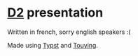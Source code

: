 # [D2][1] presentation

Written in french, sorry english speakers :(

Made using [Typst][2] and [Touying][3].

[1]: https://d2lang.com/
[2]: https://typst.app/home/
[3]: https://github.com/touying-typ/touying
